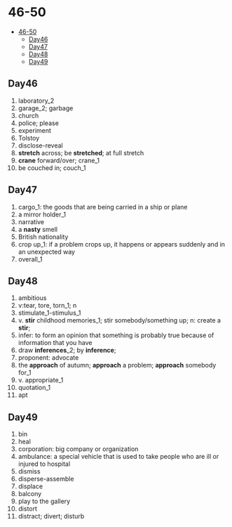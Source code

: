 # 46-50

- [46-50](#46-50)
  - [Day46](#day46)
  - [Day47](#day47)
  - [Day48](#day48)
  - [Day49](#day49)

## Day46

1. laboratory_2
2. garage_2; garbage
3. church
4. police; please
5. experiment
6. Tolstoy
7. disclose-reveal
8. **stretch** across; be **stretched**; at full stretch
9. **crane** forward/over; crane_1
10. be couched in; couch_1

## Day47

1. cargo_1: the goods that are being carried in a ship or plane
2. a mirror holder_1
3. narrative
4. a **nasty** smell
5. British nationality
6. crop up_1: if a problem crops up, it happens or appears suddenly and in an unexpected way
7. overall_1

## Day48

1. ambitious
2. v:tear, tore, torn_1; n
3. stimulate_1-stimulus_1
4. v. **stir** childhood memories_1; stir somebody/something up; n: create a **stir**;
5. infer: to form an opinion that something is probably true because of information that you have
6. draw **inferences**_2; by **inference**;
7. proponent: advocate
8. the **approach** of autumn; **approach** a problem; **approach** somebody for_1
9. v. appropriate_1
10. quotation_1
11. apt

## Day49

1. bin
2. heal
3. corporation: big company or organization
4. ambulance: a special vehicle that is used to take people who are ill or injured to hospital
5. dismiss
6. disperse-assemble
7. displace
8. balcony
9. play to the gallery
10. distort
11. distract; divert; disturb
